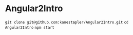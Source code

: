 # Angular2Intro

`git clone git@github.com:kanestapler/Angular2Intro.git`
`cd Angular2Intro`
`npm start`
